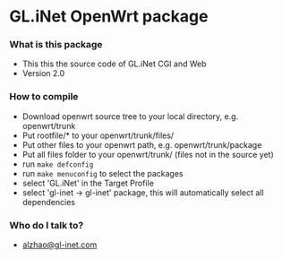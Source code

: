 # GL.iNet OpenWrt package #


### What is this package ###

* This this the source code of GL.iNet CGI and Web
* Version 2.0

### How to compile ###

* Download openwrt source tree to your local directory, e.g. openwrt/trunk
* Put rootfile/* to your openwrt/trunk/files/
* Put other files to your openwrt path, e.g. openwrt/trunk/package
* Put all files folder to your openwrt/trunk/ (files not in the source yet)
* run `make defconfig`
* run `make menuconfig` to select the packages
* select 'GL.iNet' in the Target Profile 
* select 'gl-inet -> gl-inet' package, this will automatically select all dependencies 


### Who do I talk to? ###

* alzhao@gl-inet.com